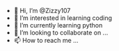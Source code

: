 - 👋 Hi, I’m @Zizzy107
- 👀 I’m interested in learning coding
- 🌱 I’m currently learning python
- 💞️ I’m looking to collaborate on ...
- 📫 How to reach me ...

<!---
Zizzy107/Zizzy107 is a ✨ special ✨ repository because its `README.md` (this file) appears on your GitHub profile.
You can click the Preview link to take a look at your changes.
--->
